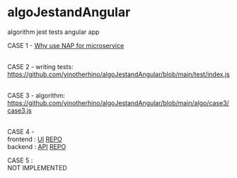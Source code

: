 # algoJestandAngular

algorithm jest tests angular app

CASE 1 - <a href="https://docs.google.com/document/d/1_l4dt6cCcENa50MOF0opMrV1tZl-LjdPCf0HZGsz8Fo/edit?usp=share_link">Why use NAP for microservice</a>
<br />
<br />

CASE 2 - writing tests: <a href="https://github.com/yinotherhino/algoJestandAngular/blob/main/test/index.js"> https://github.com/yinotherhino/algoJestandAngular/blob/main/test/index.js</a>
<br />
<br />

CASE 3 - algorithm: <a href="https://github.com/yinotherhino/algoJestandAngular/blob/main/algo/case3/case3.js">https://github.com/yinotherhino/algoJestandAngular/blob/main/algo/case3/case3.js</a>
<br />
<br />

CASE 4 -
<br />
frontend : <a href='https://seams-weathered.netlify.app'>UI</a> <a href='https://github.com/yinotherhino/algoJestandAngular/tree/main/weatherapp'>REPO</a>
<br/>
backend : <a href='https://weather-api-nest.onrender.com/'>API</a> <a href='https://github.com/yinotherhino/algoJestandAngular/tree/main/weatherappnest'>REPO</a>

CASE 5 :
<br />
NOT IMPLEMENTED

<br />

